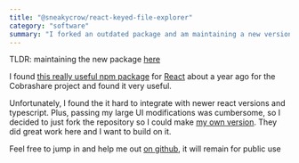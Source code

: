 ```yaml
---
title: "@sneakycrow/react-keyed-file-explorer"
category: "software"
summary: "I forked an outdated package and am maintaining a new version"
---
```


TLDR: maintaining the new package [here][repository]

I found [this really useful npm package](https://github.com/uptick/react-keyed-file-browser) for [React](https://reactjs.org) about a year ago for the Cobrashare project and found it very useful. 

Unfortunately, I found the it hard to integrate with newer react versions and typescript. Plus, passing my large UI modifications was cumbersome, 
so I decided to just fork the repository so I could make [my own version][repository]. They did great work here and I want to build on it.

Feel free to jump in and help me out [on github][repository], it will remain for public use

[repository]:https://github.com/sneakycrow/react-keyed-file-browser
